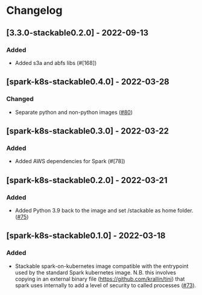 # Changelog

## [3.3.0-stackable0.2.0] - 2022-09-13

### Added

- Added s3a and abfs libs (#[168])

[#168]: https://github.com/stackabletech/docker-images/pull/168

## [spark-k8s-stackable0.4.0] - 2022-03-28

### Changed

- Separate python and non-python images ([#80])

[#80]: https://github.com/stackabletech/docker-images/pull/80

## [spark-k8s-stackable0.3.0] - 2022-03-22

### Added

- Added AWS dependencies for Spark (#[78])

[#78]: https://github.com/stackabletech/docker-images/pull/78

## [spark-k8s-stackable0.2.0] - 2022-03-21

### Added

- Added Python 3.9 back to the image and set /stackable as home folder. ([#75])

[#75]: https://github.com/stackabletech/docker-images/pull/75

## [spark-k8s-stackable0.1.0] - 2022-03-18

### Added

- Stackable spark-on-kubernetes image compatible with the entrypoint used by the standard Spark kubernetes image. N.B. this involves copying in an external binary file (https://github.com/krallin/tini) that spark uses internally to add a level of security to called processes ([#73]).

[#73]: https://github.com/stackabletech/docker-images/pull/73
